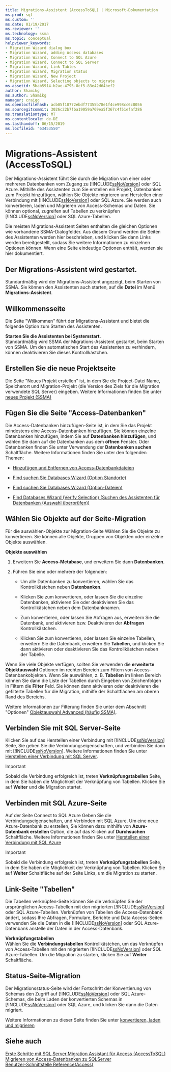 ```yaml
---
title: Migrations-Assistent (AccessToSQL) | Microsoft-Dokumentation
ms.prod: sql
ms.custom: ''
ms.date: 01/19/2017
ms.reviewer: ''
ms.technology: ssma
ms.topic: conceptual
helpviewer_keywords:
- Migration Wizard dialog box
- Migration Wizard, adding Access databases
- Migration Wizard, Connect to SQL Azure
- Migration Wizard, Connect to SQL Server
- Migration Wizard, Link Tables
- Migration Wizard, Migration status
- Migration Wizard, New Project
- Migration Wizard, Selecting objects to migrate
ms.assetid: 5bab5914-b2ae-4795-8cf5-83e42d64bef2
author: Shamikg
ms.author: Shamikg
manager: craigg
ms.openlocfilehash: acb05f10772ebdf77355b78e1f4ce998cc6c8056
ms.sourcegitcommit: 3026c22b7fba19059a769ea5f367c4f51efaf286
ms.translationtype: MT
ms.contentlocale: de-DE
ms.lasthandoff: 06/15/2019
ms.locfileid: "63453550"
---
```

# <a name="migration-wizard-accesstosql"></a>Migrations-Assistent (AccessToSQL)
Der Migrations-Assistent führt Sie durch die Migration von einer oder mehreren Datenbanken vom Zugang zu [!INCLUDE[ssNoVersion](../../includes/ssnoversion-md.md)] oder SQL Azure. Mithilfe des Assistenten zum Sie erstellen ein Projekt, Datenbanken zum Projekt hinzufügen, wählen Sie Objekte migrieren und Herstellen einer Verbindung mit [!INCLUDE[ssNoVersion](../../includes/ssnoversion-md.md)] oder SQL Azure. Sie werden auch konvertieren, laden und Migrieren von Access-Schemas und Daten. Sie können optional, zugreifen auf Tabellen zu verknüpfen [!INCLUDE[ssNoVersion](../../includes/ssnoversion-md.md)] oder SQL Azure-Tabellen.  
  
Die meisten Migrations-Assistent Seiten enthalten die gleichen Optionen wie vorhandene SSMA-Dialogfelder. Aus diesem Grund werden die Seiten des Assistenten werden hier beschrieben, und klicken Sie dann Links werden bereitgestellt, sodass Sie weitere Informationen zu einzelnen Optionen können. Wenn eine Seite eindeutige Optionen enthält, werden sie hier dokumentiert.  
  
## <a name="starting-the-migration-wizard"></a>Der Migrations-Assistent wird gestartet.  
Standardmäßig wird der Migrations-Assistent angezeigt, beim Starten von SSMA. Sie können den Assistenten auch starten, auf die **Datei** im Menü **Migrations-Assistent**.  
  
## <a name="welcome-page"></a>Willkommensseite  
Die Seite "Willkommen" führt der Migrations-Assistent und bietet die folgende Option zum Starten des Assistenten.  
  
**Starten Sie die Assistenten bei Systemstart.**  
Standardmäßig wird SSMA der Migrations-Assistent gestartet, beim Starten von SSMA. Um den automatischen Start des Assistenten zu verhindern, können deaktivieren Sie dieses Kontrollkästchen.  
  
## <a name="create-new-project-page"></a>Erstellen Sie die neue Projektseite  
Die Seite "Neues Projekt erstellen" ist, in dem Sie die Project-Datei Name, Speicherort und Migration-Projekt (die Version des Ziels für die Migration verwendete SQL Server) eingeben. Weitere Informationen finden Sie unter [neues Projekt (SSMA)](https://msdn.microsoft.com/ca294f6d-eeb5-42ca-9306-156281a3f0f3)  
  
## <a name="add-access-databases-page"></a>Fügen Sie die Seite "Access-Datenbanken"  
Die Access-Datenbanken hinzufügen-Seite ist, in dem Sie das Projekt mindestens eine Access-Datenbanken hinzufügen. Sie können einzelne Datenbanken hinzufügen, indem Sie auf **Datenbanken hinzufügen**, und wählen Sie dann auf die Datenbanken aus dem **öffnen** Fenster. Oder Datenbanken finden Sie unter Verwendung der **Datenbanken suchen** Schaltfläche. Weitere Informationen finden Sie unter den folgenden Themen:  
  
-   [Hinzufügen und Entfernen von Access-Datenbankdateien](adding-and-removing-access-database-files-accesstosql.md)  
  
-   [Find suchen Sie Databases Wizard (Option Standorte)](https://msdn.microsoft.com/00b2d32a-998b-47a7-b25c-589b5bd6777a)  
  
-   [Find suchen Sie Databases Wizard (Option-Dateien)](https://msdn.microsoft.com/2f574a34-4bab-40a4-89a8-ad4907ffc3fd)  
  
-   [Find Databases Wizard (Verify Selection) (Suchen des Assistenten für Datenbanken (Auswahl überprüfen))](https://msdn.microsoft.com/62e20e03-50cc-4ac8-8072-524d194d2ec3)  
  
## <a name="select-objects-to-migrate-page"></a>Wählen Sie Objekte auf der Seite-Migration  
Für die auswählen-Objekte zur Migration-Seite Wählen Sie die Objekte zu konvertieren. Sie können alle Objekte, Gruppen von Objekten oder einzelne Objekte auswählen.  
  
**Objekte auswählen**  
  
1.  Erweitern Sie **Access-Metabase**, und erweitern Sie dann **Datenbanken**.  
  
2.  Führen Sie eine oder mehrere der folgenden:  
  
    -   Um alle Datenbanken zu konvertieren, wählen Sie das Kontrollkästchen neben **Datenbanken**.  
  
    -   Klicken Sie zum konvertieren, oder lassen Sie die einzelne Datenbanken, aktivieren Sie oder deaktivieren Sie das Kontrollkästchen neben dem Datenbanknamen.  
  
    -   Zum konvertieren, oder lassen Sie Abfragen aus, erweitern Sie die Datenbank, und aktivieren bzw. Deaktivieren der **Abfragen** Kontrollkästchen.  
  
    -   Klicken Sie zum konvertieren, oder lassen Sie einzelne Tabellen, erweitern Sie die Datenbank, erweitern Sie **Tabellen**, und klicken Sie dann aktivieren oder deaktivieren Sie das Kontrollkästchen neben der Tabelle.  
  
Wenn Sie viele Objekte verfügen, sollten Sie verwenden die **erweiterte Objektauswahl** Optionen im rechten Bereich zum Filtern von Access-Datenbankobjekten. Wenn Sie auswählen, z. B. **Tabellen** im linken Bereich können Sie dann die Liste der Tabellen durch Eingeben von Zeichenfolgen in Filtern die **Filter** Feld. Sie können dann aktivieren oder deaktivieren die gefilterte Tabellen für die Migration, mithilfe der Schaltflächen am oberen Rand des Bereichs.  
  
Weitere Informationen zur Filterung finden Sie unter dem Abschnitt "Optionen" [Objektauswahl Advanced (häufig SSMA)](https://msdn.microsoft.com/f53b0c79-5473-410a-a0dc-d8f544f7a63c).  
  
## <a name="connect-to-sql-server-page"></a>Verbinden Sie mit SQL Server-Seite  
Klicken Sie auf das Herstellen einer Verbindung mit [!INCLUDE[ssNoVersion](../../includes/ssnoversion-md.md)] Seite, Sie geben Sie die Verbindungseigenschaften, und verbinden Sie dann mit [!INCLUDE[ssNoVersion](../../includes/ssnoversion-md.md)]. Weitere Informationen finden Sie unter [Herstellen einer Verbindung mit SQL Server](connect-to-sql-server-accesstosql.md).
  
> [!IMPORTANT]  
> Sobald die Verbindung erfolgreich ist, treten **Verknüpfungstabellen** Seite, in dem Sie haben die Möglichkeit der Verknüpfung von Tabellen. Klicken Sie auf **Weiter** und die Migration startet.  
  
## <a name="connect-to-sql-azure-page"></a>Verbinden mit SQL Azure-Seite  
Auf der Seite Connect to SQL Azure Geben Sie die Verbindungseigenschaften, und Verbinden mit SQL Azure. Um eine neue Azure-Datenbank zu erstellen, Sie können dazu mithilfe von **Azure-Datenbank erstellen** Option, die auf das Klicken auf **Durchsuchen** Schaltfläche. Weitere Informationen finden Sie unter [Herstellen einer Verbindung mit SQL Azure](connect-to-azure-sql-db-accesstosql.md)  
  
> [!IMPORTANT]  
> Sobald die Verbindung erfolgreich ist, treten **Verknüpfungstabellen** Seite, in dem Sie haben die Möglichkeit der Verknüpfung von Tabellen. Klicken Sie auf **Weiter** Schaltfläche auf der Seite Links, um die Migration zu starten.  
  
## <a name="link-tables-page"></a>Link-Seite "Tabellen"  
Die Tabellen verknüpfen-Seite können Sie die verknüpfen Sie der ursprünglichen Access-Tabellen mit den migrierten [!INCLUDE[ssNoVersion](../../includes/ssnoversion-md.md)] oder SQL Azure-Tabellen. Verknüpfen von Tabellen die Access-Datenbank ändert, sodass Ihre Abfragen, Formulare, Berichte und Data Access-Seiten verwenden Sie die Daten in die [!INCLUDE[ssNoVersion](../../includes/ssnoversion-md.md)] oder SQL Azure-Datenbank anstelle der Daten in der Access-Datenbank.  
  
**Verknüpfungstabellen**  
Wählen Sie die **Verbindungstabellen** Kontrollkästchen, um das Verknüpfen von Access-Tabellen mit den migrierten [!INCLUDE[ssNoVersion](../../includes/ssnoversion-md.md)] oder SQL Azure-Tabellen. Um die Migration zu starten, klicken Sie auf **Weiter** Schaltfläche.  
  
## <a name="migration-status-page"></a>Status-Seite-Migration  
Der Migrationsstatus-Seite wird der Fortschritt der Konvertierung von Schemas den Zugriff auf [!INCLUDE[ssNoVersion](../../includes/ssnoversion-md.md)] oder SQL Azure-Schemas, die beim Laden der konvertierten Schemas in [!INCLUDE[ssNoVersion](../../includes/ssnoversion-md.md)] oder SQL Azure, und klicken Sie dann die Daten migriert.  
  
Weitere Informationen zu dieser Seite finden Sie unter [konvertieren, laden und migrieren](https://msdn.microsoft.com/4ec83e96-88a5-4b7b-8d5a-f3429d9a936b)  
  
## <a name="see-also"></a>Siehe auch  
[Erste Schritte mit SQL Server Migration Assistant für Access &#40;AccessToSQL&#41;](../../ssma/access/getting-started-with-sql-server-migration-assistant-for-access-accesstosql.md)  
[Migrieren von Access-Datenbanken zu SQLServer](migrating-access-databases-to-sql-server-azure-sql-db-accesstosql.md)  
[Benutzer-Schnittstelle Reference(Access)](https://msdn.microsoft.com/af24c303-4a41-449b-9c86-d6558a97e839)  
  
